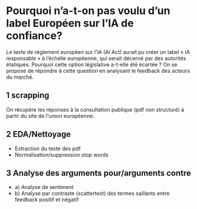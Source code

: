 # Pourquoi n’a-t-on pas voulu d’un label Européen sur l’IA de confiance?
Le texte de règlement européen sur l’IA (AI Act)  aurait pu créer un label « IA responsable »  à l’échelle européenne, qui serait décerné par des autorités étatiques. Pourquoi cette option législative a-t-elle été écartée ? On se propose de répondre à cette question en analysant le feedback des acteurs du marché. 
## 1 scrapping  
On récupère les réponses à la consultation publique (pdf non structuré) à partir du site de l'union européenne.
## 2 EDA/Nettoyage
* Extraction du texte des pdf
* Normalisation/suppression stop words
## 3 Analyse des arguments pour/arguments contre
* a) Analyse de sentiment
* b) Analyse par contraste (scattertext) des termes saillants entre feedback positif et négatif
